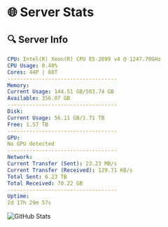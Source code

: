 # 🌐 Server Stats
## 🔍 Server Info
```yaml
CPU: Intel(R) Xeon(R) CPU E5-2699 v4 @ 1247.70GHz
CPU Usage: 0.40%
Cores: 44P | 88T
-----------------------------------
Memory:
Current Usage: 144.51 GB/503.74 GB
Available: 356.07 GB
-----------------------------------
Disk:
Current Usage: 56.11 GB/1.71 TB
Free: 1.57 TB
-----------------------------------
GPU:
No GPU detected
-----------------------------------
Network:
Current Transfer (Sent): 23.23 MB/s
Current Transfer (Received): 129.71 KB/s
Total Sent: 6.23 TB
Total Received: 70.22 GB
-----------------------------------
Uptime:
2d 17h 29m 57s
```
![GitHub Stats](https://img.shields.io/badge/Updated-2025-03-10_14:52:46-blue)